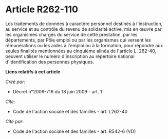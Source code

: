 # Article R262-110

Les traitements de données à caractère personnel destinés à l'instruction, au service et au contrôle du revenu de solidarité
active, mis en œuvre par les organismes chargés du service de cette prestation, par les départements, par Pôle emploi ou par
les organismes qui versent les rémunérations ou les aides à l'emploi ou à la formation, pour répondre aux seules finalités
mentionnées au cinquième alinéa de l'article L. 262-40, peuvent utiliser le numéro d'inscription au répertoire national
d'identification des personnes physiques.

**Liens relatifs à cet article**

_Créé par_:

  - Décret n°2009-716 du 18 juin 2009 - art. 1

_Cite_:

  - Code de l'action sociale et des familles - art. L262-40

_Cité par_:

  - Code de l'action sociale et des familles - art. R542-6 (VD)

